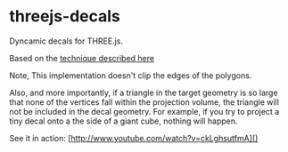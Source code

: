 threejs-decals
==============

Dyncamic decals for THREE.js.

Based on the [technique described here](http://blog.wolfire.com/2009/06/how-to-project-decals/)

Note, This implementation doesn't clip the edges of the polygons.

Also, and more importantly, if a triangle in the target geometry is so large that none of the vertices fall within the projection volume, the triangle will not be included in the decal geometry.  For example, if you try to project a tiny decal onto a the side of a giant cube, nothing will happen.

See it in action:
[http://www.youtube.com/watch?v=ckLghsutfmA]()